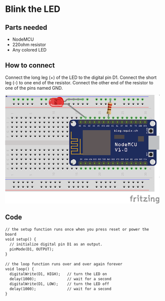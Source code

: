 # Blink the LED

## Parts needed
- NodeMCU
- 220ohm resistor
- Any colored LED

## How to connect
Connect the long leg (+) of the LED to the digital pin D1. Connect the short leg (-) to one end of the resistor. Connect the other end of the resistor to one of the pins named GND.

![](img/2-blink.png)


## Code
```Arduino
// the setup function runs once when you press reset or power the board
void setup() {
  // initialize digital pin D1 as an output.
  pinMode(D1, OUTPUT);
}

// the loop function runs over and over again forever
void loop() {
  digitalWrite(D1, HIGH);   // turn the LED on
  delay(1000);              // wait for a second
  digitalWrite(D1, LOW);    // turn the LED off
  delay(1000);              // wait for a second
}
```
